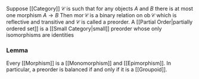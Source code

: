 Suppose [[Category]] $\mathcal{C}$ is such that for any objects $A$ and $B$
there is at most one morphism $A\to B$
Then $\operatorname{mor}\mathcal{C}$ is a binary relation on $\operatorname{ob}\mathcal{C}$ which is reflective and transitive
and $\mathcal{C}$ is called a preorder.
A [[Partial Order|partially ordered set]] is a [[Small Category|small]] preorder whose only isomorphisms are identities

### Lemma
Every [[Morphism]] is a [[Monomorphism]] and [[Epimorphism]].
In particular, a preorder is balanced
if and only if
it is a [[Groupoid]].